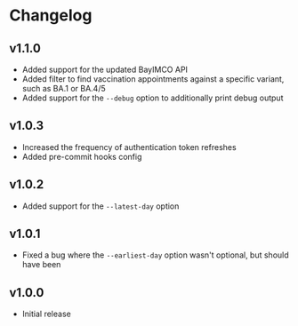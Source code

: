 # Changelog

## v1.1.0

- Added support for the updated BayIMCO API
- Added filter to find vaccination appointments against a specific variant, such as BA.1 or BA.4/5
- Added support for the `--debug` option to additionally print debug output

## v1.0.3

- Increased the frequency of authentication token refreshes
- Added pre-commit hooks config

## v1.0.2

- Added support for the `--latest-day` option

## v1.0.1

- Fixed a bug where the `--earliest-day` option wasn't optional, but should have been

## v1.0.0

- Initial release

